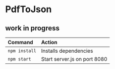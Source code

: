 # PdfToJson

## work in progress

| Command                   | Action                                           |
| :------------------------ | :----------------------------------------------- |
| `npm install`             | Installs dependencies                            |
| `npm start`               | Start server.js on port 8080                     |
